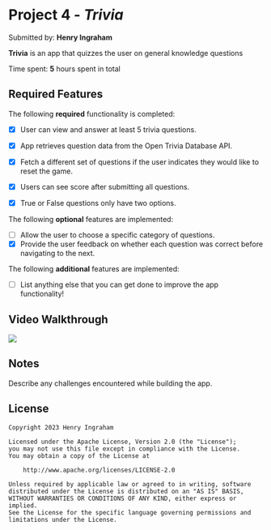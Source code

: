 # Project 4 - *Trivia*

Submitted by: **Henry Ingraham**

**Trivia** is an app that quizzes the user on general knowledge questions

Time spent: **5** hours spent in total

## Required Features

The following **required** functionality is completed:

- [x] User can view and answer at least 5 trivia questions.
- [x] App retrieves question data from the Open Trivia Database API.
- [x] Fetch a different set of questions if the user indicates they would like to reset the game.
- [x] Users can see score after submitting all questions.
- [x] True or False questions only have two options.


The following **optional** features are implemented:

  
- [ ] Allow the user to choose a specific category of questions.
- [x] Provide the user feedback on whether each question was correct before navigating to the next.

The following **additional** features are implemented:

- [ ] List anything else that you can get done to improve the app functionality!

## Video Walkthrough

<div>
    <a href="https://www.loom.com/share/e024bdff7ec348998ba6204e9d5edb6a">
    </a>
    <a href="https://www.loom.com/share/e024bdff7ec348998ba6204e9d5edb6a">
      <img style="max-width:300px;" src="https://cdn.loom.com/sessions/thumbnails/e024bdff7ec348998ba6204e9d5edb6a-with-play.gif">
    </a>
  </div>

## Notes

Describe any challenges encountered while building the app.

## License

    Copyright 2023 Henry Ingraham

    Licensed under the Apache License, Version 2.0 (the "License");
    you may not use this file except in compliance with the License.
    You may obtain a copy of the License at

        http://www.apache.org/licenses/LICENSE-2.0

    Unless required by applicable law or agreed to in writing, software
    distributed under the License is distributed on an "AS IS" BASIS,
    WITHOUT WARRANTIES OR CONDITIONS OF ANY KIND, either express or implied.
    See the License for the specific language governing permissions and
    limitations under the License.
